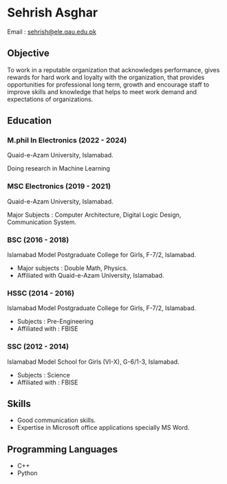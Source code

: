 # Sehrish Asghar

Email : sehrish@ele.qau.edu.pk

## Objective

To work in a reputable organization that acknowledges performance, gives rewards for hard work and loyalty with the organization, that provides opportunities for professional long term, growth and encourage staff to improve skills and knowledge that helps to meet work demand and expectations of organizations.

## Education

### M.phil In Electronics (2022 - 2024)
Quaid-e-Azam University, Islamabad.

Doing research in Machine Learning

### MSC Electronics (2019 - 2021)
Quaid-e-Azam University, Islamabad.

Major Subjects : Computer Architecture, Digital Logic Design, Communication System.

### BSC (2016 - 2018)
Islamabad Model Postgraduate College for Girls, F-7/2, Islamabad.
* Major subjects : Double Math, Physics.
* Affiliated with Quaid-e-Azam University, Islamabad.

### HSSC (2014 - 2016)
Islamabad Model Postgraduate College for Girls, F-7/2, Islamabad.
* Subjects : Pre-Engineering
* Affiliated with : FBISE

### SSC (2012 - 2014)
Islamabad Model School for Girls (VI-X), G-6/1-3, Islamabad.
* Subjects : Science
* Affiliated with : FBISE

## Skills
* Good communication skills.
* Expertise in Microsoft office applications specially MS Word.

## Programming Languages 
* C++
* Python 

